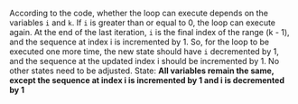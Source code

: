 According to the code, whether the loop can execute depends on the variables `i` and `k`. If `i` is greater than or equal to 0, the loop can execute again. At the end of the last iteration, `i` is the final index of the range (k - 1), and the sequence at index i is incremented by 1. So, for the loop to be executed one more time, the new state should have `i` decremented by 1, and the sequence at the updated index i should be incremented by 1. No other states need to be adjusted.
State: **All variables remain the same, except the sequence at index i is incremented by 1 and i is decremented by 1**